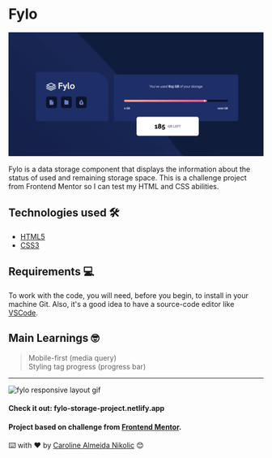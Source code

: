 # Fylo

<img src="assets/images/screenshots/fylo-desktop.png" alt="fylo desktop view">

Fylo is a data storage component that displays the information about the status of used and remaining storage space. This is a challenge project from Frontend Mentor so I can test my HTML and CSS abilities.

## Technologies used :hammer_and_wrench:
- [HTML5](https://html.com)
- [CSS3](https://www.w3.org/Style/CSS/Overview.en.html)

## Requirements :computer:

To work with the code, you will need, before you begin, to install in your machine Git. Also, it's a good idea to have a source-code editor like [VSCode](https://code.visualstudio.com/).

## Main Learnings :nerd_face:
> Mobile-first (media query)<br>
> Styling tag progress (progress bar)

----

<img src="assets/images/screenshots/fylo.gif" width=80% alt="fylo responsive layout gif">

#### Check it out:  fylo-storage-project.netlify.app
#### Project based on challenge from [Frontend Mentor](https://www.frontendmentor.io/challenges/fylo-data-storage-component-1dZPRbV5n).

⌨️ with ❤️ by [Caroline Almeida Nikolic](https://github.com/CarolANikolic) 😊

